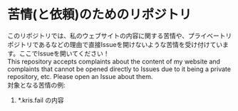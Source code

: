 # 苦情(と依頼)のためのリポジトリ
このリポジトリでは、私のウェブサイトの内容に関する苦情や、プライベートリポジトリであるなどの理由で直接Issueを開けないような苦情を受け付けています。ここでIssueを開いてください！  
This repository accepts complaints about the content of my website and complaints that cannot be opened directly to Issues due to it being a private repository, etc. Please open an Issue about them.  
対象となる苦情の例:  
1. *.kris.fail の内容

